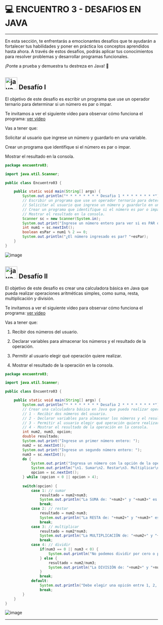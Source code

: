 # :computer: ENCUENTRO 3 - DESAFIOS EN JAVA

---

En esta sección, te enfrentarás a emocionantes desafíos que te ayudarán a fortalecer tus habilidades y poner en práctica los conceptos aprendidos hasta ahora. A través de estos desafíos, podrás aplicar tus conocimientos para resolver problemas y desarrollar programas funcionales. 

¡Ponte a prueba y demuestra tu destreza en Java! 💪

## <img width="40" height="40" src="https://img.icons8.com/plasticine/40/java-coffee-cup-logo.png" alt="java-coffee-cup-logo"/> Desafío I

El objetivo de este desafío es escribir un programa que use un operador ternario para determinar si un número es par o impar.

Te invitamos a ver el siguiente video para observar cómo funciona el programa: [ver video](https://youtu.be/V1p2J0Oaoi0)

Vas a tener que:

Solicitar al usuario que ingrese un número y guardarlo en una variable.

Crear un programa que identifique si el número es par o impar.

Mostrar el resultado en la consola.



```Java
package encuentro03;

import java.util.Scanner;

public class Encuentro03 {

    public static void main(String[] args) {
        System.out.println("* * * * * * * * Desafio 1 * * * * * * * *");
        // Escribir un programa que use un operador ternario para determinar si un número es par o impar
        // Solicitar al usuario que ingrese un número y guardarlo en una variable.
        // Crear un programa que identifique si el número es par o impar.
        // Mostrar el resultado en la consola.
        Scanner sc = new Scanner(System.in);
        System.out.print("Ingrese un número entero para ver si es PAR o IMPAR: ");
        int num1 = sc.nextInt();
        boolean esPar = num1 % 2 == 0;
        System.out.println("¿El número ingresado es par? "+esPar);
    } 
}
```

![image](https://github.com/eugenia1984/QA/assets/72580574/71f9c094-c3ed-499a-9f95-1d31915fc13f)

## <img width="40" height="40" src="https://img.icons8.com/plasticine/40/java-coffee-cup-logo.png" alt="java-coffee-cup-logo"/> Desafío II

El objetivo de este desafío es crear una calculadora básica en Java que pueda realizar operaciones aritméticas simples, como suma, resta, multiplicación y división. 

Te invitamos a ver el siguiente video para observar cómo funciona el programa: [ver video](https://youtu.be/PNAKgyrsoU8)

Vas a tener que:

1. Recibir dos números del usuario.

2. Declarar variables para almacenar los números y el resultado de la operación.

3. Permitir al usuario elegir qué operación quiere realizar.

4. Mostrar el resultado de la operación en la consola.


```Java
package encuentro03;

import java.util.Scanner;

public class Encuentro03 {

    public static void main(String[] args) {        
        System.out.println("* * * * * * * * Desafio 2 * * * * * * * *");
        // Crear una calculadora básica en Java que pueda realizar operaciones aritmética
        // 1 - Recibir dos números del usuario.
        // 2 - Declarar variables para almacenar los números y el resultado de la operación.
        // 3 - Permitir al usuario elegir qué operación quiere realizar.
        // 4 - Mostrar el resultado de la operación en la consola.
        int num2, num3, opcion;
        double resultado;
        System.out.print("Ingrese un primer número entero: ");
        num2 = sc.nextInt();
        System.out.print("Ingrese un segundo número entero: ");
        num3 = sc.nextInt();
        do {
            System.out.print("Ingresa un número con la opción de la operación a relizar.");
            System.out.println("\n1. Sumar\n2. Restar\n3. Multiplicar\n4. Dividir");
            opcion = sc.nextInt();
        } while (opcion < 0 || opcion > 4);
        
        switch(opcion) {
            case 1: // sumar
                resultado = num2+num3;
                System.out.println("La SUMA de: "+num2+" y "+num3+" es: "+resultado);
                break;
            case 2: // restar    
                resultado = num2-num3;
                System.out.println("La RESTA de: "+num2+" y "+num3+" es: "+resultado);
                break;
            case 3: // multiplicar
                resultado = num2*num3;
                System.out.println("La MULTIPLICACIÓN de: "+num2+" y "+num3+" es: "+resultado);
                break;
            case 4: // dividir
                if(num3 == 0 || num3 < 0) {
                    System.out.println("No podemos dividir por cero o por un número negativo.");
                } else {
                    resultado = num2/num3;
                    System.out.println("La DIVISIÓN de: "+num2+" y "+num3+" es: "+resultado);
                }
                break;
            default:
                System.out.println("Debe elegir una opicón entre 1, 2, 3 ó 4.");
                break;
        }
    }
}
```

![image](https://github.com/eugenia1984/QA/assets/72580574/9f6e66ee-54c5-4b6e-b1dc-4dfbabfad413)


---

